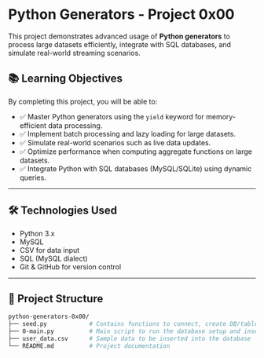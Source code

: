 
# Python Generators - Project 0x00

This project demonstrates advanced usage of **Python generators** to process large datasets efficiently, integrate with SQL databases, and simulate real-world streaming scenarios.

## 📚 Learning Objectives

By completing this project, you will be able to:

- ✅ Master Python generators using the `yield` keyword for memory-efficient data processing.
- ✅ Implement batch processing and lazy loading for large datasets.
- ✅ Simulate real-world scenarios such as live data updates.
- ✅ Optimize performance when computing aggregate functions on large datasets.
- ✅ Integrate Python with SQL databases (MySQL/SQLite) using dynamic queries.

---

## 🛠️ Technologies Used

- Python 3.x
- MySQL
- CSV for data input
- SQL (MySQL dialect)
- Git & GitHub for version control

---

## 📁 Project Structure

```bash
python-generators-0x00/
├── seed.py            # Contains functions to connect, create DB/tables, and seed data
├── 0-main.py          # Main script to run the database setup and insertion
├── user_data.csv      # Sample data to be inserted into the database
└── README.md          # Project documentation
